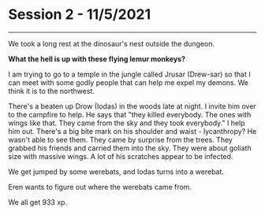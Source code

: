 # Session 2 - 11/5/2021

------

We took a long rest at the dinosaur's nest outside the dungeon. 

**What the hell is up with these flying lemur monkeys?**

I am trying to go to a temple in the jungle called Jrusar (Drew-sar) so that I can meet with some godly people that can help me expel my demons. We think it is to the northwest. 

There's a beaten up Drow (Iodas) in the woods late at night. I invite him over to the campfire to help. He says that "they killed everybody. The ones with wings like that. They came from the sky and they took everybody." I help him out. There's a big bite mark on his shoulder and waist - lycanthropy? He wasn't able to see them. They came by surprise from the trees. They grabbed his friends and carried them into the sky. They were about goliath size with massive wings. A lot of his scratches appear to be infected. 

We get jumped by some werebats, and Iodas turns into a werebat.

Eren wants to figure out where the werebats came from. 

We all get 933 xp.